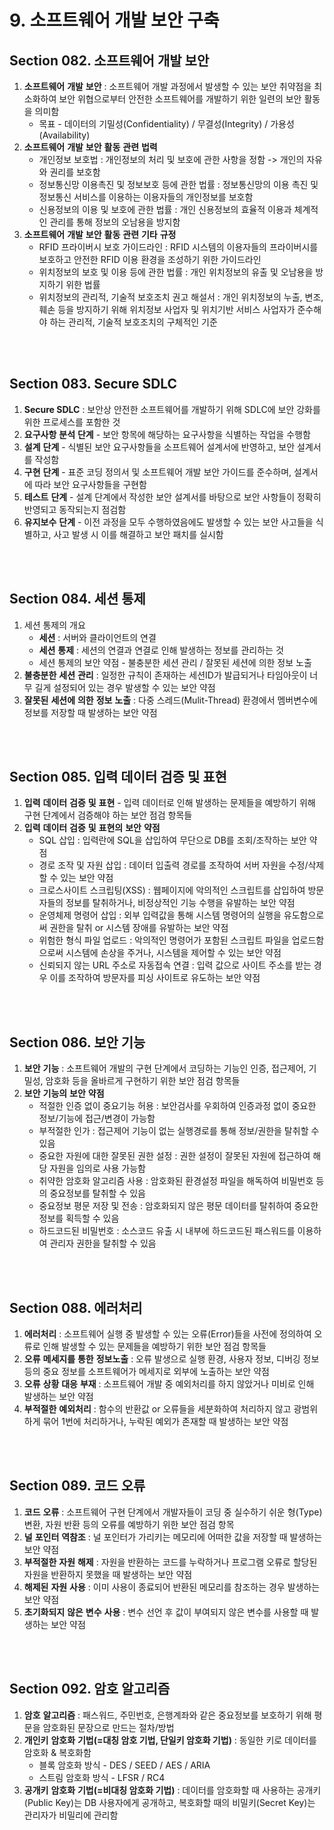 # 9. 소프트웨어 개발 보안 구축

## **Section 082.** **소프트웨어** **개발** **보안**

1. **소프트웨어** **개발** **보안** : 소프트웨어 개발 과정에서 발생할 수 있는 보안 취약점을 최소화하여 보안 위협으로부터 안전한 소프트웨어를 개발하기 위한 일련의 보안 활동을 의미함
   + 목표 - 데이터의 기밀성(Confidentiality) / 무결성(Integrity) / 가용성(Availability)
2. **소프트웨어** **개발** **보안** **활동** **관련** **법력**
   + 개인정보 보호법 : 개인정보의 처리 및 보호에 관한 사항을 정함 -> 개인의 자유와 권리를 보호함
   + 정보통신망 이용촉진 및 정보보호 등에 관한 법률 : 정보통신망의 이용 촉진 및 정보통신 서비스를 이용하는 이용자들의 개인정보를 보호함
   + 신용정보의 이용 및 보호에 관한 법률 : 개인 신용정보의 효율적 이용과 체계적인 관리를 통해 정보의 오남용을 방지함
3. **소프트웨어** **개발** **보안** **활동** **관련** **기타** **규정**
   + RFID 프라이버시 보호 가이드라인 : RFID 시스템의 이용자들의 프라이버시를 보호하고 안전한 RFID 이용 환경을 조성하기 위한 가이드라인
   + 위치정보의 보호 및 이용 등에 관한 법률 : 개인 위치정보의 유출 및 오남용을 방지하기 위한 법률
   + 위치정보의 관리적, 기술적 보호조치 권고 해설서 : 개인 위치정보의 누출, 변조, 훼손 등을 방지하기 위해 위치정보 사업자 및 위치기반 서비스 사업자가 준수해야 하는 관리적, 기술적 보호조치의 구체적인 기준

<br/><br/>

## **Section 083. Secure SDLC**

1. **Secure SDLC** : 보안상 안전한 소프트웨어를 개발하기 위해 SDLC에 보안 강화를 위한 프로세스를 포함한 것
2. **요구사항** **분석** **단계** - 보안 항목에 해당하는 요구사항을 식별하는 작업을 수행함
3. **설계** **단계** - 식별된 보안 요구사항들을 소프트웨어 설계서에 반영하고, 보안 설계서를 작성함
4. **구현** **단계** - 표준 코딩 정의서 및 소프트웨어 개발 보안 가이드를 준수하며, 설계서에 따라 보안 요구사항들을 구현함
5. **테스트** **단계** - 설계 단계에서 작성한 보안 설계서를 바탕으로 보안 사항들이 정확히 반영되고 동작되는지 점검함
6. **유지보수** **단계** - 이전 과정을 모두 수행하였음에도 발생할 수 있는 보안 사고들을 식별하고, 사고 발생 시 이를 해결하고 보안 패치를 실시함

<br/><br/>

## **Section 084.** **세션** **통제**

1. 세션 통제의 개요
   + **세션** : 서버와 클라이언트의 연결
   + **세션** **통제** : 세션의 연결과 연결로 인해 발생하는 정보를 관리하는 것
   + 세션 통제의 보안 약점 - 불충분한 세션 관리 / 잘못된 세션에 의한 정보 노출
2. **불충분한** **세션** **관리** : 일정한 규칙이 존재하는 세션ID가 발급되거나 타임아웃이 너무 길게 설정되어 있는 경우 발생할 수 있는 보안 약점
3. **잘못된** **세션에** **의한** **정보** **노출** : 다중 스레드(Mulit-Thread) 환경에서 멤버변수에 정보를 저장할 때 발생하는 보안 약점

<br/><br/>

## **Section 085.** **입력** **데이터** **검증** **및** **표현**

1. **입력** **데이터** **검증** **및** **표현** - 입력 데이터로 인해 발생하는 문제들을 예방하기 위해 구현 단계에서 검증해야 하는 보안 점검 항목들
2. **입력** **데이터** **검증** **및** **표현의** **보안** **약점**
   + SQL 삽입 : 입력란에 SQL을 삽입하여 무단으로 DB를 조회/조작하는 보안 약점
   + 경로 조작 및 자원 삽입 : 데이터 입출력 경로를 조작하여 서버 자원을 수정/삭제할 수 있는 보안 약점
   + 크로스사이트 스크립팅(XSS) : 웹페이지에 악의적인 스크립트를 삽입하여 방문자들의 정보를 탈취하거나, 비정상적인 기능 수행을 유발하는 보안 약점
   + 운영체제 명령어 삽입 : 외부 입력값을 통해 시스템 명령어의 실행을 유도함으로써 권한을 탈취 or 시스템 장애를 유발하는 보안 약점
   + 위험한 형식 파일 업로드 : 악의적인 명령어가 포함된 스크립트 파일을 업로드함으로써 시스템에 손상을 주거나, 시스템을 제어할 수 있는 보안 약점
   + 신뢰되지 않는 URL 주소로 자동접속 연결 : 입력 값으로 사이트 주소를 받는 경우 이를 조작하여 방문자를 피싱 사이트로 유도하는 보안 약점

<br/><br/>

## **Section 086.** **보안** **기능**

1. **보안** **기능** : 소프트웨어 개발의 구현 단계에서 코딩하는 기능인 인증, 접근제어, 기밀성, 암호화 등을 올바르게 구현하기 위한 보안 점검 항목들
2. **보안** **기능의** **보안** **약점**
   + 적절한 인증 없이 중요기능 허용 : 보안검사를 우회하여 인증과정 없이 중요한 정보/기능에 접근/변경이 가능함
   + 부적절한 인가 : 접근제어 기능이 없는 실행경로를 통해 정보/권한을 탈취할 수 있음
   + 중요한 자원에 대한 잘못된 권한 설정 : 권한 설정이 잘못된 자원에 접근하여 해당 자원을 임의로 사용 가능함
   + 취약한 암호화 알고리즘 사용 : 암호화된 환경설정 파일을 해독하여 비밀번호 등의 중요정보를 탈취할 수 있음
   + 중요정보 평문 저장 및 전송 :  암호화되지 않은 평문 데이터를 탈취하여 중요한 정보를 획득할 수 있음
   + 하드코드된 비밀번호 : 소스코드 유출 시 내부에 하드코드된 패스워드를 이용하여 관리자 권한을 탈취할 수 있음

<br/><br/>

## **Section 088.** **에러처리**

1. **에러처리** : 소프트웨어 실행 중 발생할 수 있는 오류(Error)들을 사전에 정의하여 오류로 인해 발생할 수 있는 문제들을 예방하기 위한 보안 점검 항목들
2. **오류** **메세지를** **통한** **정보노출** : 오류 발생으로 실행 환경, 사용자 정보, 디버깅 정보 등의 중요 정보를 소프트웨어가 메세지로 외부에 노출하는 보안 약점
3. **오류** **상황** **대응** **부재** : 소프트웨어 개발 중 예외처리를 하지 않았거나 미비로 인해 발생하는 보안 약점
4. **부적절한** **예외처리** : 함수의 반환값 or 오류들을 세분화하여 처리하지 않고 광범위하게 묶어 1번에 처리하거나, 누락된 예외가 존재할 때 발생하는 보안 약점

<br/><br/>

## **Section 089.** **코드** **오류**

1. **코드** **오류** : 소프트웨어 구현 단계에서 개발자들이 코딩 중 실수하기 쉬운 형(Type) 변환, 자원 반환 등의 오류를 예방하기 위한 보안 점검 항목
2. **널** **포인터** **역참조** : 널 포인터가 가리키는 메모리에 어떠한 값을 저장할 때 발생하는 보안 약점
3. **부적절한** **자원** **해제** : 자원을 반환하는 코드를 누락하거나 프로그램 오류로 할당된 자원을 반환하지 못했을 때 발생하는 보안 약점
4. **해제된** **자원** **사용** : 이미 사용이 종료되어 반환된 메모리를 참조하는 경우 발생하는 보안 약점
5. **초기화되지** **않은** **변수** **사용** : 변수 선언 후 값이 부여되지 않은 변수를 사용할 때 발생하는 보안 약점

<br/><br/>

## **Section 092.** **암호** **알고리즘**

1. **암호** **알고리즘** : 패스워드, 주민번호, 은행계좌와 같은 중요정보를 보호하기 위해 평문을 암호화된 문장으로 만드는 절차/방법
2. **개인키** **암호화** **기법(=대칭 암호 기법, 단일키 암호화 기법)** : 동일한 키로 데이터를 암호화 & 복호화함
   + 블록 암호화 방식 - DES /     SEED / AES / ARIA
   + 스트림 암호화 방식 - LFSR /     RC4
3. **공개키** **암호화** **기법(=비대칭 암호화 기법)** : 데이터를 암호화할 때 사용하는 공개키(Public Key)는 DB 사용자에게 공개하고, 복호화할 때의 비밀키(Secret Key)는 관리자가 비밀리에 관리함

<br/><br/>